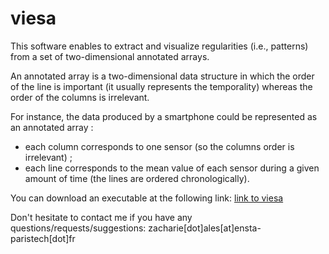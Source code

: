 # viesa

This software enables to extract and visualize regularities (i.e., patterns) from a set of two-dimensional annotated arrays. 

An annotated array is a two-dimensional data structure in which the order of the line is important (it usually represents the temporality) whereas the order of the columns is irrelevant.

For instance, the data produced by a smartphone could be represented as an annotated array :
- each column corresponds to one sensor (so the columns order is irrelevant) ;
- each line corresponds to the mean value of each sensor during a given amount of time (the lines are ordered chronologically). 

You can download an executable at the following link: [link to viesa](https://www.dropbox.com/s/rq25k3hr7otoohn/viesa_github.zip?dl=0 "viesa.zip")

Don't hesitate to contact me if you have any questions/requests/suggestions: zacharie[dot]ales[at]ensta-paristech[dot]fr